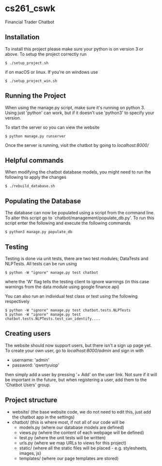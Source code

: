 # cs261_cswk
Financial Trader Chatbot

## Installation

To install this project please make sure your python is on version 3 or above. To setup the
project correctly run 
```
$ ./setup_project.sh
```
if on macOS or linux. If you're on windows use
```
$ ./setup_project_win.sh
```

## Running the Project

When using the manage.py script, make sure it's running on python 3. Using just 'python'
can work, but if it doesn't use 'python3' to specify your version.

To start the server so you can view the website
```
$ python manage.py runserver 
```

Once the server is running, visit the chatbot by going to _localhost:8000/_

## Helpful commands

When modifying the chatbot database models, you might need to run the following to apply the changes
```
$ ./rebuild_database.sh
```

## Populating the Database

The database can now be populated using a script from the command line. To alter this script go to `chatbot/management/populate_db.py'. To run this script enter the following and execute
the following commands
```
$ python3 manage.py populate_db
```

## Testing
Testing is done via unit tests, there are two test modules; DataTests and NLPTests. All tests can be run using
```
$ python -W "ignore" manage.py test chatbot 
```
where the 'W' flag tells the testing client to ignore warnings (in this case warnings from the data module using google finance api)

You can also run an individual test class or test using the following respectively
```
$ python -W "ignore" manage.py test chatbot.tests.NLPTests
$ python -W "ignore" manage.py test chatbot.tests.NLPTests.test_can_identify....
```

## Creating users

The website should now support users, but there isn't a sign up page yet. To create your own user,
go to _localhost:8000/admin_ and sign in with
- username: 'admin'
- password: 'qwertyuiop'

then simply add a user by pressing '+ Add' on the user link. Not sure if it will be important in the future, but when registering a user, add them to the 'Chatbot Users' group.

## Project structure

- website/ (the base website code, we do not need to edit this, just add the chatbot app in the settings)
- chatbot/ (this is where most, if not all of our code will be
   - models.py (where our database models are defined)
   - views.py  (where the content of each webpage will be defined)
   - test.py   (where the unit tests will be written)
   - urls.py   (where we map URLs to views for this project)
   - static/   (where all the static files will be placed - e.g. stylesheets, images, js)
   - templates/ (where our page templates are stored)

